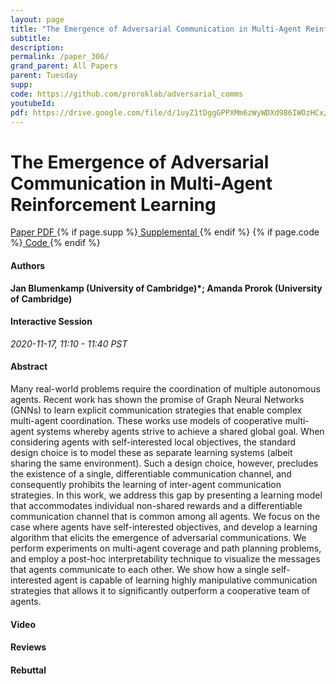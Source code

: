 ```yaml
---
layout: page
title: "The Emergence of Adversarial Communication in Multi-Agent Reinforcement Learning"
subtitle: 
description:
permalink: /paper_306/
grand_parent: All Papers
parent: Tuesday
supp: 
code: https://github.com/proroklab/adversarial_comms
youtubeId: 
pdf: https://drive.google.com/file/d/1uyZ1tDggGPPXMm6zWyWDXd986IWOzHCx/view
---
```


# The Emergence of Adversarial Communication in Multi-Agent Reinforcement Learning

<a href="https://drive.google.com/file/d/1uyZ1tDggGPPXMm6zWyWDXd986IWOzHCx/view" target="_blank" rel="noopener noreferrer" class="btn btn-blue"><i class="fa fa-file-text-o" aria-hidden="true"></i> Paper PDF </a> {% if page.supp %}<a href="" target="_blank" rel="noopener noreferrer" class="btn btn-green"><i class="fa fa-file-text-o" aria-hidden="true"></i> Supplemental </a>{% endif %} {% if page.code %}<a href="https://github.com/proroklab/adversarial_comms" target="_blank" rel="noopener noreferrer" class="btn btn-green"><i class="fa fa-github" aria-hidden="true"></i> Code </a>{% endif %} 

#### Authors
**Jan Blumenkamp (University of Cambridge)*; Amanda Prorok (University of Cambridge)**

#### Interactive Session
*2020-11-17, 11:10 - 11:40 PST*

#### Abstract
Many real-world problems require the coordination of multiple autonomous agents. Recent work has shown the promise of Graph Neural Networks (GNNs) to learn explicit communication strategies that enable complex multi-agent coordination. These works use models of cooperative multi-agent systems whereby agents strive to achieve a shared global goal. When considering agents with self-interested local objectives, the standard design choice is to model these as separate learning systems (albeit sharing the same environment). Such a design choice, however, precludes the existence of a single, differentiable communication channel, and consequently prohibits the learning of inter-agent communication strategies. In this work, we address this gap by presenting a learning model that accommodates individual non-shared rewards and a differentiable communication channel that is common among all agents. We focus on the case where agents have self-interested objectives, and develop a learning algorithm that elicits the emergence of adversarial communications. We perform experiments on multi-agent coverage and path planning problems, and employ a post-hoc interpretability technique to visualize the messages that agents communicate to each other. We show how a single self-interested agent is capable of learning highly manipulative communication strategies that allows it to significantly outperform a cooperative team of agents.

#### Video 

#### Reviews

#### Rebuttal

